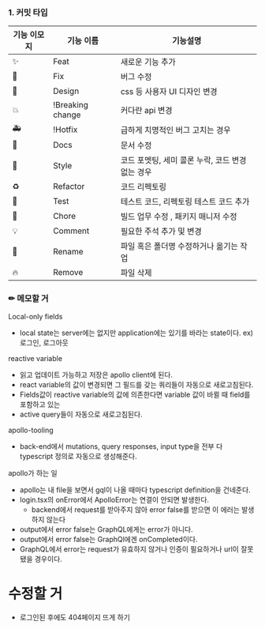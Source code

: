 ### 1. 커밋 타입

| 기능 이모지 | 기능 이름        | 기능설명                                         |
| ----------- | ---------------- | ------------------------------------------------ |
| ✨          | Feat             | 새로운 기능 추가                                 |
| 🐛          | Fix              | 버그 수정                                        |
| 📱          | Design           | css 등 사용자 UI 디자인 변경                     |
| 💥          | !Breaking change | 커다란 api 변경                                  |
| 🚑️         | !Hotfix          | 급하게 치명적인 버그 고치는 경우                 |
| 📝          | Docs             | 문서 수정                                        |
| 💄          | Style            | 코드 포멧팅, 세미 콜론 누락, 코드 변경 없는 경우 |
| ♻️          | Refactor         | 코드 리펙토링                                    |
| 🧪          | Test             | 테스트 코드, 리펙토링 테스트 코드 추가           |
| 🚧          | Chore            | 빌드 업무 수정 , 패키지 매니저 수정              |
| 💡          | Comment          | 필요한 주석 추가 및 변경                         |
| 🚚          | Rename           | 파일 혹은 폴더명 수정하거나 옮기는 작업          |
| 🔥          | Remove           | 파일 삭제                                        |

### ✏ 메모할 거

Local-only fields

- local state는 server에는 없지만 application에는 있기를 바라는 state이다.
  ex) 로그인, 로그아웃

reactive variable

- 읽고 업데이트 가능하고 저장은 apollo client에 된다.
- react variable의 값이 변경되면 그 필드를 갖는 쿼리들이 자동으로 새로고침된다.
- Fields값이 reactive variable의 값에 의존한다면 variable 값이 바뀔 때 field를 포함하고 있는
- active query들이 자동으로 새로고침된다.

apollo-tooling

- back-end에서 mutations, query responses, input type을 전부 다 typescript 정의로 자동으로 생성해준다.

apollo가 하는 일

- apollo는 내 file을 보면서 gql이 나올 때마다 typescript definition을 건네준다.
- login.tsx의 onError에서 ApolloError는 연결이 안되면 발생한다.
  - backend에서 request를 받아주지 않아 error false를 받으면 이 에러는 발생하지 않는다
- output에서 error false는 GraphQL에게는 error가 아니다.
- output에서 error false는 GraphQl에겐 onCompleted이다.
- GraphQL에서 error는 request가 유효하지 않거나 인증이 필요하거나 url이 잘못됐을 경우이다.

# 수정할 거

- 로그인된 후에도 404페이지 뜨게 하기
